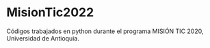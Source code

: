 # MisionTic2022
Códigos trabajados en python durante el programa MISIÓN TIC 2020, Universidad de Antioquia.
